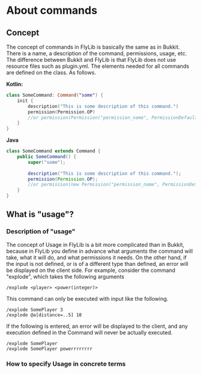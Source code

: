 # About commands

## Concept

The concept of commands in FlyLib is basically the same as in Bukkit.
There is a name, a description of the command, permissions, usage, etc.
The difference between Bukkit and FlyLib is that FlyLib does not use resource files such as plugin.yml. The elements needed for all commands are defined on the class. As follows.

**Kotlin:**
```kotlin
class SomeCommand: Command("some") {
    init {
        description("This is some description of this command.")
        permission(Permission.OP)
        //or permission(Permission("permission_name", PermissionDefault.TRUE))
    }
}
```

**Java**
```java
class SomeCommand extends Command {
    public SomeCommand() {
        super("some");
        
        description("This is some description of this command.");
        permission(Permission.OP);
        //or permission(new Permission("permission_name", PermissionDefault.TRUE));
    }
}
```

## What is "usage"?
### Description of "usage"

The concept of Usage in FlyLib is a bit more complicated than in Bukkit, because in FlyLib you define in advance what arguments the command will take, what it will do, and what permissions it needs.
On the other hand, if the input is not defined, or is of a different type than defined, an error will be displayed on the client side.
For example, consider the command "explode", which takes the following arguments

```
/explode <player> <power(integer)>
```

This command can only be executed with input like the following.

```
/explode SomePlayer 3
/explode @a[distance=..5] 10
```

If the following is entered, an error will be displayed to the client, and any execution defined in the Command will never be actually executed.
```
/explode SomePlayer
/explode SomePlayer powerrrrrrrr
```

### How to specify Usage in concrete terms
